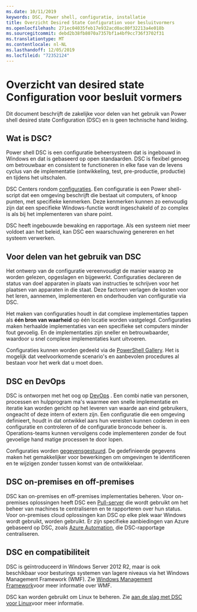 ```yaml
---
ms.date: 10/11/2019
keywords: DSC, Power shell, configuratie, installatie
title: Overzicht Desired State Configuration voor besluitvormers
ms.openlocfilehash: 271ec04035feb17e932acd0ac80f32213a4e018b
ms.sourcegitcommit: debd2b38fb8070a7357bf1a4bf9cc736f3702f31
ms.translationtype: MT
ms.contentlocale: nl-NL
ms.lasthandoff: 12/05/2019
ms.locfileid: "72352124"
---
```

# <a name="desired-state-configuration-overview-for-decision-makers"></a>Overzicht van desired state Configuration voor besluit vormers

Dit document beschrijft de zakelijke voor delen van het gebruik van Power shell desired state Configuration (DSC) en is geen technische hand leiding.

## <a name="what-is-dsc"></a>Wat is DSC?

Power shell DSC is een configuratie beheersysteem dat is ingebouwd in Windows en dat is gebaseerd op open standaarden. DSC is flexibel genoeg om betrouwbaar en consistent te functioneren in elke fase van de levens cyclus van de implementatie (ontwikkeling, test, pre-productie, productie) en tijdens het uitschalen.

DSC Centers rondom [configuraties](../configurations/configurations.md). Een configuratie is een Power shell-script dat een omgeving beschrijft die bestaat uit computers, of knoop punten, met specifieke kenmerken. Deze kenmerken kunnen zo eenvoudig zijn dat een specifieke Windows-functie wordt ingeschakeld of zo complex is als bij het implementeren van share point.

DSC heeft ingebouwde bewaking en rapportage. Als een systeem niet meer voldoet aan het beleid, kan DSC een waarschuwing genereren en het systeem verwerken.

## <a name="benefits-of-using-dsc"></a>Voor delen van het gebruik van DSC

Het ontwerp van de configuratie vereenvoudigt de manier waarop ze worden gelezen, opgeslagen en bijgewerkt. Configuraties declareren de status van doel apparaten in plaats van instructies te schrijven voor het plaatsen van apparaten in die staat. Deze factoren verlagen de kosten voor het leren, aannemen, implementeren en onderhouden van configuratie via DSC.

Het maken van configuraties houdt in dat complexe implementaties tappen als **één bron van waarheid** op één locatie worden vastgelegd. Configuraties maken herhaalde implementaties van een specifieke set computers minder fout gevoelig. En de implementaties zijn sneller en betrouwbaarder, waardoor u snel complexe implementaties kunt uitvoeren.

Configuraties kunnen worden gedeeld via de [PowerShell Gallery](https://powershellgallery.com). Het is mogelijk dat veelvoorkomende scenario's en aanbevolen procedures al bestaan voor het werk dat u moet doen.

## <a name="dsc-and-devops"></a>DSC en DevOps

DSC is ontworpen met het oog op [DevOps](http://blogs.technet.com/b/ashleymcglone/archive/2015/11/20/devops-for-n00bs-ie-windows-people.aspx) . Een combi natie van personen, processen en hulpprogram ma's waarmee een snelle implementatie en iteratie kan worden gericht op het leveren van waarde aan eind gebruikers, ongeacht of deze intern of extern zijn. Een configuratie die een omgeving definieert, houdt in dat ontwikkel aars hun vereisten kunnen coderen in een configuratie en controleren of de configuratie broncode beheer is. Operations-teams kunnen vervolgens code implementeren zonder de fout gevoelige hand matige processen te door lopen.

Configuraties worden [gegevensgestuurd](../configurations/configData.md). De gedefinieerde gegevens maken het gemakkelijker voor bewerkingen om omgevingen te identificeren en te wijzigen zonder tussen komst van de ontwikkelaar.

## <a name="dsc-on-premises-and-off-premises"></a>DSC on-premises en off-premises

DSC kan on-premises en off-premises implementaties beheren. Voor on-premises oplossingen heeft DSC een [Pull-server](../pull-server/pullServer.md) die wordt gebruikt om het beheer van machines te centraliseren en te rapporteren over hun status. Voor on-premises cloud oplossingen kan DSC op elke plek waar Windows wordt gebruikt, worden gebruikt.
Er zijn specifieke aanbiedingen van Azure gebaseerd op DSC, zoals [Azure Automation](https://azure.microsoft.com/en-us/documentation/services/automation/), die DSC-rapportage centraliseren.

## <a name="dsc-and-compatibility"></a>DSC en compatibiliteit

DSC is geïntroduceerd in Windows Server 2012 R2, maar is ook beschikbaar voor besturings systemen van lagere niveaus via het Windows Management Framework (WMF). Zie [Windows Management Framework](/powershell/scripting/wmf/overview)voor meer informatie over WMF.

DSC kan worden gebruikt om Linux te beheren. Zie [aan de slag met DSC voor Linux](../getting-started/lnxGettingStarted.md)voor meer informatie.
